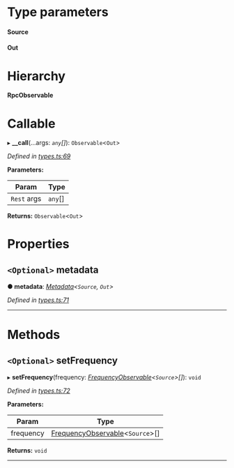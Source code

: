 

# Type parameters
#### Source 
#### Out 
# Hierarchy

**RpcObservable**

# Callable
▸ **__call**(...args: *`any`[]*): `Observable`<`Out`>

*Defined in [types.ts:69](https://github.com/paritytech/js-libs/blob/b4404e2/packages/light.js/src/types.ts#L69)*

**Parameters:**

| Param | Type |
| ------ | ------ |
| `Rest` args | `any`[] |

**Returns:** `Observable`<`Out`>

# Properties

<a id="metadata"></a>

## `<Optional>` metadata

**● metadata**: *[Metadata](_types_.metadata.md)<`Source`, `Out`>*

*Defined in [types.ts:71](https://github.com/paritytech/js-libs/blob/b4404e2/packages/light.js/src/types.ts#L71)*

___

# Methods

<a id="setfrequency"></a>

## `<Optional>` setFrequency

▸ **setFrequency**(frequency: *[FrequencyObservable](_types_.frequencyobservable.md)<`Source`>[]*): `void`

*Defined in [types.ts:72](https://github.com/paritytech/js-libs/blob/b4404e2/packages/light.js/src/types.ts#L72)*

**Parameters:**

| Param | Type |
| ------ | ------ |
| frequency | [FrequencyObservable](_types_.frequencyobservable.md)<`Source`>[] |

**Returns:** `void`

___

